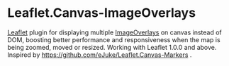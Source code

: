 # Leaflet.Canvas-ImageOverlays
[Leaflet](https://leafletjs.com/) plugin for displaying multiple [ImageOverlays](https://leafletjs.com/reference.html#imageoverlay) on canvas instead of DOM, boosting better performance and responsiveness when the map is being zoomed, moved or resized. Working with Leaflet 1.0.0 and above. Inspired by https://github.com/eJuke/Leaflet.Canvas-Markers .
